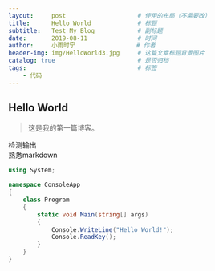 ```yaml
---
layout:     post                    # 使用的布局（不需要改）
title:      Hello World             # 标题 
subtitle:   Test My Blog            # 副标题
date:       2019-08-11              # 时间
author:     小雨时宁                 # 作者
header-img: img/HelloWorld3.jpg     # 这篇文章标题背景图片
catalog: true                       # 是否归档
tags:                               # 标签
    - 代码
---
```


## Hello World
>这是我的第一篇博客。

检测输出  
熟悉markdown

```cs
using System;

namespace ConsoleApp
{
    class Program
    {
        static void Main(string[] args)
        {
            Console.WriteLine("Hello World!");
            Console.ReadKey();
        }
    }
}
```
